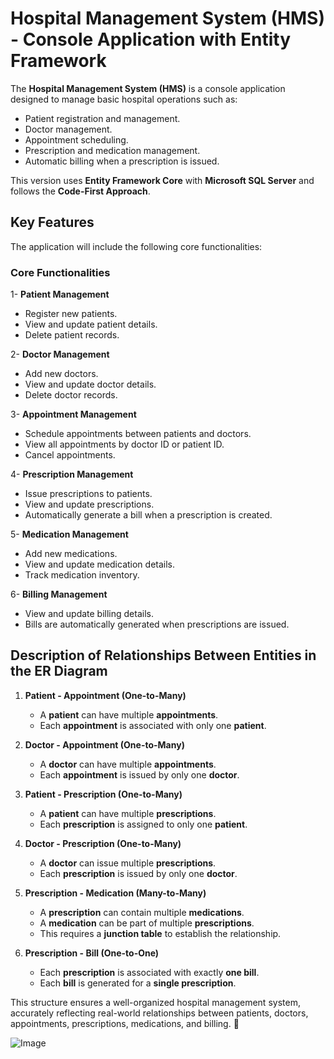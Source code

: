 # Hospital Management System (HMS) - Console Application with Entity Framework

The **Hospital Management System (HMS)** is a console application designed to manage basic hospital operations such as: 
- Patient registration and management. 
- Doctor management. 
- Appointment scheduling. 
- Prescription and medication management. 
- Automatic billing when a prescription is issued. 

This version uses **Entity Framework Core** with **Microsoft SQL Server** and follows the **Code-First Approach**.

##  Key Features 
The application will include the following core functionalities: 
### Core Functionalities 
1- **Patient Management**
  - Register new patients.
  - View and update patient details.
  - Delete patient records.

2- **Doctor Management**
  - Add new doctors.
  - View and update doctor details.
  - Delete doctor records.

3- **Appointment Management**
  - Schedule appointments between patients and doctors.
  - View all appointments by doctor ID or patient ID.
  - Cancel appointments.

4- **Prescription Management**
  - Issue prescriptions to patients.
  - View and update prescriptions.
  - Automatically generate a bill when a prescription is created.

5- **Medication Management**
  - Add new medications.
  - View and update medication details.
  - Track medication inventory.

6- **Billing Management**
  - View and update billing details.
  - Bills are automatically generated when prescriptions are issued.


## **Description of Relationships Between Entities in the ER Diagram**  

1. **Patient - Appointment (One-to-Many)**  
   - A **patient** can have multiple **appointments**.  
   - Each **appointment** is associated with only one **patient**.  

2. **Doctor - Appointment (One-to-Many)**  
   - A **doctor** can have multiple **appointments**.  
   - Each **appointment** is issued by only one **doctor**.  

3. **Patient - Prescription (One-to-Many)**  
   - A **patient** can have multiple **prescriptions**.  
   - Each **prescription** is assigned to only one **patient**.  

4. **Doctor - Prescription (One-to-Many)**  
   - A **doctor** can issue multiple **prescriptions**.  
   - Each **prescription** is issued by only one **doctor**.  

5. **Prescription - Medication (Many-to-Many)**  
   - A **prescription** can contain multiple **medications**.  
   - A **medication** can be part of multiple **prescriptions**.  
   - This requires a **junction table** to establish the relationship.  

6. **Prescription - Bill (One-to-One)**  
   - Each **prescription** is associated with exactly **one bill**.  
   - Each **bill** is generated for a **single prescription**.  

This structure ensures a well-organized hospital management system, accurately reflecting real-world relationships between patients, doctors, appointments, prescriptions, medications, and billing. 🚀

![Image](https://github.com/user-attachments/assets/a8198145-1454-432b-afa4-a8440e93dda7)
